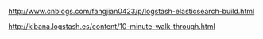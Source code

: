 http://www.cnblogs.com/fangjian0423/p/logstash-elasticsearch-build.html

http://kibana.logstash.es/content/10-minute-walk-through.html